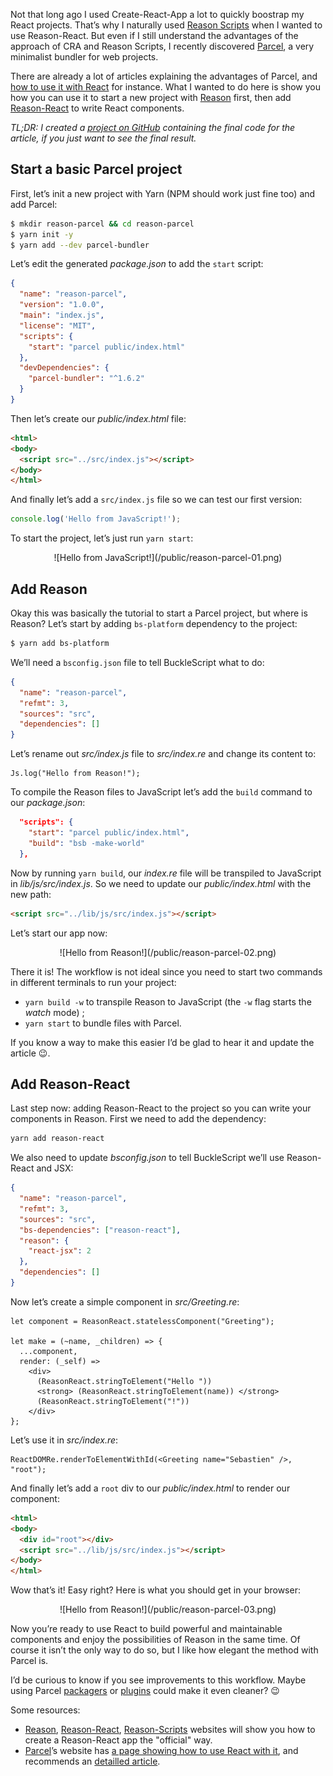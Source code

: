 Not that long ago I used Create-React-App a lot to quickly boostrap my React
projects. That’s why I naturally used
[Reason Scripts](https://github.com/reasonml-community/reason-scripts) when I
wanted to use Reason-React. But even if I still understand the advantages of the
approach of CRA and Reason Scripts, I recently discovered
[Parcel](https://parceljs.org/), a very minimalist bundler for web projects.

There are already a lot of articles explaining the advantages of Parcel, and
[how to use it with React](http://blog.jakoblind.no/react-parcel/) for instance.
What I wanted to do here is show you how you can use it to start a new project
with [Reason](https://reasonml.github.io/) first, then add
[Reason-React](https://github.com/reasonml/reason-react) to write React
components.

_TL;DR: I created a
[project on GitHub](https://github.com/scastiel/parcel-reason-react) containing
the final code for the article, if you just want to see the final result._

## Start a basic Parcel project

First, let’s init a new project with Yarn (NPM should work just fine too) and
add Parcel:

```bash
$ mkdir reason-parcel && cd reason-parcel
$ yarn init -y
$ yarn add --dev parcel-bundler
```

Let’s edit the generated _package.json_ to add the `start` script:

```json
{
  "name": "reason-parcel",
  "version": "1.0.0",
  "main": "index.js",
  "license": "MIT",
  "scripts": {
    "start": "parcel public/index.html"
  },
  "devDependencies": {
    "parcel-bundler": "^1.6.2"
  }
}
```

Then let’s create our _public/index.html_ file:

```html
<html>
<body>
  <script src="../src/index.js"></script>
</body>
</html>
```

And finally let’s add a `src/index.js` file so we can test our first version:

```js
console.log('Hello from JavaScript!');
```

To start the project, let’s just run `yarn start`:

<center>![Hello from JavaScript!](/public/reason-parcel-01.png)</center>

## Add Reason

Okay this was basically the tutorial to start a Parcel project, but where is
Reason? Let’s start by adding `bs-platform` dependency to the project:

```bash
$ yarn add bs-platform
```

We’ll need a `bsconfig.json` file to tell BuckleScript what to do:

```json
{
  "name": "reason-parcel",
  "refmt": 3,
  "sources": "src",
  "dependencies": []
}
```

Let’s rename out _src/index.js_ file to _src/index.re_ and change its content
to:

```reason
Js.log("Hello from Reason!");
```

To compile the Reason files to JavaScript let’s add the `build` command to our
_package.json_:

```json
  "scripts": {
    "start": "parcel public/index.html",
    "build": "bsb -make-world"
  },
```

Now by running `yarn build`, our _index.re_ file will be transpiled to
JavaScript in _lib/js/src/index.js_. So we need to update our
_public/index.html_ with the new path:

```html
<script src="../lib/js/src/index.js"></script>
```

Let’s start our app now:

<center>![Hello from Reason!](/public/reason-parcel-02.png)</center>

There it is! The workflow is not ideal since you need to start two commands in
different terminals to run your project:

* `yarn build -w` to transpile Reason to JavaScript (the `-w` flag starts the
  _watch_ mode) ;
* `yarn start` to bundle files with Parcel.

If you know a way to make this easier I’d be glad to hear it and update the
article 😉.

## Add Reason-React

Last step now: adding Reason-React to the project so you can write your
components in Reason. First we need to add the dependency:

```bash
yarn add reason-react
```

We also need to update _bsconfig.json_ to tell BuckleScript we’ll use
Reason-React and JSX:

```json
{
  "name": "reason-parcel",
  "refmt": 3,
  "sources": "src",
  "bs-dependencies": ["reason-react"],
  "reason": {
    "react-jsx": 2
  },
  "dependencies": []
}
```

Now let’s create a simple component in _src/Greeting.re_:

```reason
let component = ReasonReact.statelessComponent("Greeting");

let make = (~name, _children) => {
  ...component,
  render: (_self) =>
    <div>
      (ReasonReact.stringToElement("Hello "))
      <strong> (ReasonReact.stringToElement(name)) </strong>
      (ReasonReact.stringToElement("!"))
    </div>
};
```

Let’s use it in _src/index.re_:

```reason
ReactDOMRe.renderToElementWithId(<Greeting name="Sebastien" />, "root");
```

And finally let’s add a `root` div to our _public/index.html_ to render our
component:

```html
<html>
<body>
  <div id="root"></div>
  <script src="../lib/js/src/index.js"></script>
</body>
</html>
```

Wow that’s it! Easy right? Here is what you should get in your browser:

<center>![Hello from Reason!](/public/reason-parcel-03.png)</center>

Now you’re ready to use React to build powerful and maintainable components and
enjoy the possibilities of Reason in the same time. Of course it isn’t the only
way to do so, but I like how elegant the method with Parcel is.

I’d be curious to know if you see improvements to this workflow. Maybe using
Parcel [packagers](https://parceljs.org/packagers.html) or
[plugins](https://parceljs.org/plugins.html) could make it even cleaner? 😉

Some resources:

* [Reason](https://reasonml.github.io),
  [Reason-React](https://reasonml.github.io/reason-react/),
  [Reason-Scripts](https://github.com/reasonml-community/reason-scripts)
  websites will show you how to create a Reason-React app the "official" way.
* [Parcel](https://parceljs.org)’s website has
  [a page showing how to use React with it](https://parceljs.org/recipes.html),
  and recommends an [detailled article](http://blog.jakoblind.no/react-parcel/).
